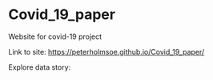 # Covid_19_paper
Website for covid-19 project

Link to site: https://peterholmsoe.github.io/Covid_19_paper/

Explore data story:
